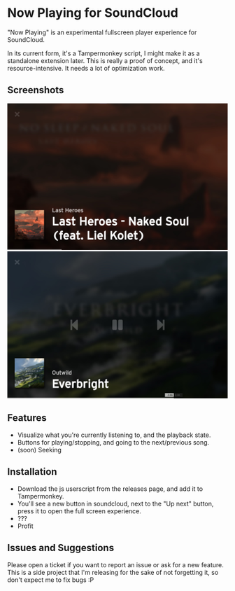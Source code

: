 # Now Playing for SoundCloud
"Now Playing" is an experimental fullscreen player experience for SoundCloud.

In its current form, it's a Tampermonkey script, I might make it as a standalone extension later.
This is really a proof of concept, and it's resource-intensive. It needs a lot of optimization work.

## Screenshots
![Screenshot1](https://github.com/Simizfo/nowplaying-soundcloud/blob/master/screen0.jpg?raw=true)
![Screenshot2](https://github.com/Simizfo/nowplaying-soundcloud/blob/master/screen1.jpg?raw=true)

## Features
- Visualize what you're currently listening to, and the playback state.
- Buttons for playing/stopping, and going to the next/previous song.
- (soon) Seeking

## Installation
- Download the js userscript from the releases page, and add it to Tampermonkey.
- You'll see a new button in soundcloud, next to the "Up next" button, press it to open the full screen experience.
- ???
- Profit

## Issues and Suggestions
Please open a ticket if you want to report an issue or ask for a new feature. This is a side project that I'm releasing for the sake of not forgetting it, so don't expect me to fix bugs :P

